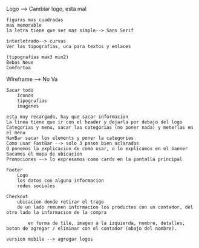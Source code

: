 Logo --> Cambiar logo, esta mal

    figuras mas cuadradas
    mas memorable 
    la letra tiene que ser mas simple--> Sans Serif 

    interletrado--> curvas 
    Ver las tipografias, una para textos y enlaces

    (tipografias max3 min2)
    Bebas Neue
    Comfortaa



Wireframe --> No Va
    
    Sacar todo
        iconos
        tipografias
        imagenes 
        
    esta muy recargado, hay que sacar informacion 
    La linea tiene que ir con el header y dejarla por debajo del logo
    Categorias y menu, sacar las categorias (no poner nada) y meterlas en el menu
    NavBar sacar los elements y poner la categorias 
    Como usar FastBar --> solo 3 pasos bien aclarados 
    O ponemos la explicacion de como usar, o lo explicamos en el banner 
    Sacamos el mapa de ubicacion 
    Promociones --> lo expresamos como cards en la pantalla principal 

    Footer 
        Logo
        los datos con alguna informacion 
        redes sociales 

    Checkout 
        ubicacion donde retirar el trago
        de un lado remunen informacion los productos con un contador, del otro lado la informacion de la compra

            en forma de tile, imagen a la izquierda, nombre, detalles, boton de agregar / eliminar con el contador (abajo del nombre).
    
    version mobile --> agregar logos 